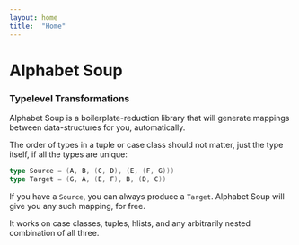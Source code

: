 ```yaml
---
layout: home
title:  "Home"
---
```


# Alphabet Soup

### Typelevel Transformations

Alphabet Soup is a boilerplate-reduction library that will generate mappings between data-structures for you, automatically.

The order of types in a tuple or case class should not matter, just the type itself, if all the types are unique:

```scala
type Source = (A, B, (C, D), (E, (F, G)))
type Target = (G, A, (E, F), B, (D, C))
```

If you have a `Source`, you can always produce a `Target`. Alphabet Soup will give you any such mapping, for free.

It works on case classes, tuples, hlists, and any arbitrarily nested combination of all three.
